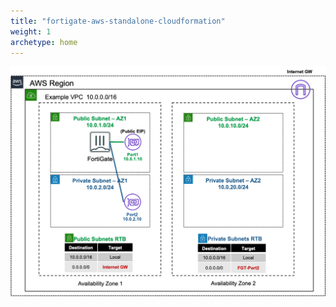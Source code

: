 ```yaml
---
title: "fortigate-aws-standalone-cloudformation"
weight: 1
archetype: home
---
```


![](fgt-diag.png)
